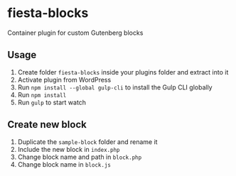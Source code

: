 # fiesta-blocks
Container plugin for custom Gutenberg blocks

## Usage

1. Create folder `fiesta-blocks` inside your plugins folder and extract into it
2. Activate plugin from WordPress
3. Run `npm install --global gulp-cli` to install the Gulp CLI globally
4. Run `npm install`
5. Run `gulp` to start watch

## Create new block

1. Duplicate the `sample-block` folder and rename it
2. Include the new block in `index.php`
3. Change block name and path in `block.php`
4. Change block name in `block.js`
